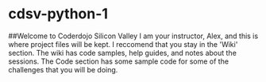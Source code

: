 # cdsv-python-1
##Welcome to Coderdojo Silicon Valley
I am your instructor, Alex, and this is where project files will be kept. I reccomend that you stay in the 'Wiki' section. The wiki has code samples, help guides, and notes about the sessions. The Code section has some sample code for some of the challenges that you will be doing.
